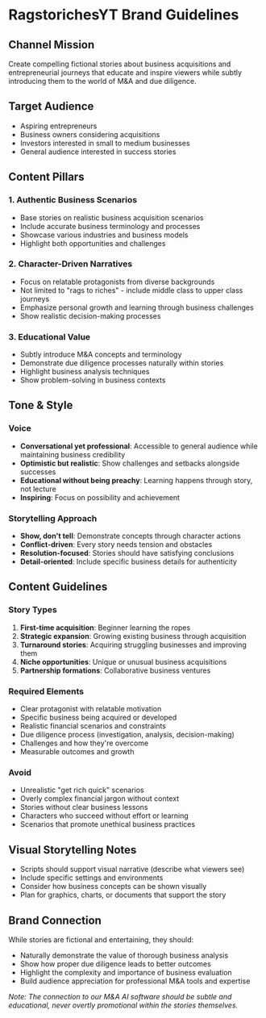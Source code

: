 # RagstorichesYT Brand Guidelines

## Channel Mission
Create compelling fictional stories about business acquisitions and entrepreneurial journeys that educate and inspire viewers while subtly introducing them to the world of M&A and due diligence.

## Target Audience
- Aspiring entrepreneurs
- Business owners considering acquisitions
- Investors interested in small to medium businesses
- General audience interested in success stories

## Content Pillars

### 1. Authentic Business Scenarios
- Base stories on realistic business acquisition scenarios
- Include accurate business terminology and processes
- Showcase various industries and business models
- Highlight both opportunities and challenges

### 2. Character-Driven Narratives
- Focus on relatable protagonists from diverse backgrounds
- Not limited to "rags to riches" - include middle class to upper class journeys
- Emphasize personal growth and learning through business challenges
- Show realistic decision-making processes

### 3. Educational Value
- Subtly introduce M&A concepts and terminology
- Demonstrate due diligence processes naturally within stories
- Highlight business analysis techniques
- Show problem-solving in business contexts

## Tone & Style

### Voice
- **Conversational yet professional**: Accessible to general audience while maintaining business credibility
- **Optimistic but realistic**: Show challenges and setbacks alongside successes
- **Educational without being preachy**: Learning happens through story, not lecture
- **Inspiring**: Focus on possibility and achievement

### Storytelling Approach
- **Show, don't tell**: Demonstrate concepts through character actions
- **Conflict-driven**: Every story needs tension and obstacles
- **Resolution-focused**: Stories should have satisfying conclusions
- **Detail-oriented**: Include specific business details for authenticity

## Content Guidelines

### Story Types
1. **First-time acquisition**: Beginner learning the ropes
2. **Strategic expansion**: Growing existing business through acquisition
3. **Turnaround stories**: Acquiring struggling businesses and improving them
4. **Niche opportunities**: Unique or unusual business acquisitions
5. **Partnership formations**: Collaborative business ventures

### Required Elements
- Clear protagonist with relatable motivation
- Specific business being acquired or developed
- Realistic financial scenarios and constraints
- Due diligence process (investigation, analysis, decision-making)
- Challenges and how they're overcome
- Measurable outcomes and growth

### Avoid
- Unrealistic "get rich quick" scenarios
- Overly complex financial jargon without context
- Stories without clear business lessons
- Characters who succeed without effort or learning
- Scenarios that promote unethical business practices

## Visual Storytelling Notes
- Scripts should support visual narrative (describe what viewers see)
- Include specific settings and environments
- Consider how business concepts can be shown visually
- Plan for graphics, charts, or documents that support the story

## Brand Connection
While stories are fictional and entertaining, they should:
- Naturally demonstrate the value of thorough business analysis
- Show how proper due diligence leads to better outcomes
- Highlight the complexity and importance of business evaluation
- Build audience appreciation for professional M&A tools and expertise

*Note: The connection to our M&A AI software should be subtle and educational, never overtly promotional within the stories themselves.* 